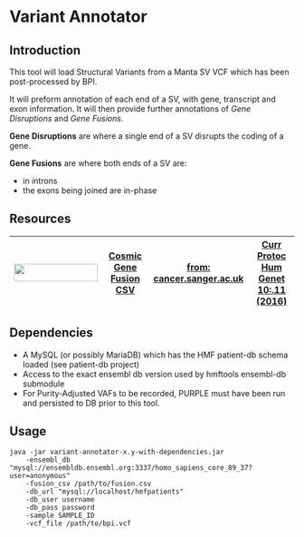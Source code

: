 # Variant Annotator

## Introduction

This tool will load Structural Variants from a Manta SV VCF which has been post-processed by BPI.

It will preform annotation of each end of a SV, with gene, transcript and exon information.
It will then provide further annotations of *Gene Disruptions* and *Gene Fusions*.

**Gene Disruptions** are where a single end of a SV disrupts the coding of a gene.

**Gene Fusions** are where both ends of a SV are:
* in introns
* the exons being joined are in-phase

## Resources

|<img src="http://cancer.sanger.ac.uk/images/banners/cosmic_banner_328x68.png" width=148 height=31/>|[Cosmic Gene Fusion CSV](https://www.dropbox.com/s/ettsvttgrg1lc6j/cosmic_gene_fusions.csv?dl=0)|[from: cancer.sanger.ac.uk](http://cancer.sanger.ac.uk/cosmic)|[Curr Protoc Hum Genet 10:.11 (2016)](https://www.ncbi.nlm.nih.gov/pubmed/27727438)|
|---|---|---|---|

## Dependencies

* A MySQL (or possibly MariaDB) which has the HMF patient-db schema loaded (see patient-db project)
* Access to the exact ensembl db version used by hmftools ensembl-db submodule
* For Purity-Adjusted VAFs to be recorded, PURPLE must have been run and persisted to DB prior to this tool.

## Usage

```
java -jar variant-annotator-x.y-with-dependencies.jar
    -ensembl_db "mysql://ensembldb.ensembl.org:3337/homo_sapiens_core_89_37?user=anonymous"
    -fusion_csv /path/to/fusion.csv
    -db_url "mysql://localhost/hmfpatients"
    -db_user username
    -db_pass password
    -sample SAMPLE_ID
    -vcf_file /path/to/bpi.vcf
``` 
